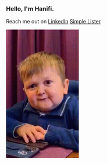 ### Hello, I'm Hanifi.
Reach me out on 
<a href="https://www.linkedin.com/in/hanificakmak/">LinkedIn</a>
<a href="[https://www.linkedin.com/in/hanificakmak/](https://simplelister.com/)">Simple Lister</a>

<img src="hi-hello.gif" width = "200">
<!--
**hanificakmak/hanificakmak** is a ✨ _special_ ✨ repository because its `README.md` (this file) appears on your GitHub profile.

Here are some ideas to get you started:

- 🔭 I’m currently working on ...
- 🌱 I’m currently learning ...
- 👯 I’m looking to collaborate on ...
- 🤔 I’m looking for help with ...
- 💬 Ask me about ...
- 📫 How to reach me: ...
- 😄 Pronouns: ...
- ⚡ Fun fact: ...
-->
